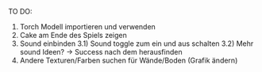 TO DO:

1) Torch Modell importieren und verwenden
2) Cake am Ende des Spiels zeigen
3) Sound einbinden
    3.1) Sound toggle zum ein und aus schalten
    3.2) Mehr sound Ideen? -> Success nach dem herausfinden
4) Andere Texturen/Farben suchen für Wände/Boden (Grafik ändern)
